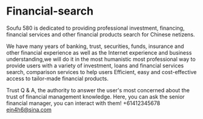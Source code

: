 # Financial-search
Soufu 580 is dedicated to providing professional investment, financing, financial services and other financial products search for Chinese netizens.

We have many years of banking, trust, securities, funds, insurance and other financial experience as well as the Internet experience and business understanding,we will do it in the most humanistic most professional way to provide users with a variety of investment, loans and financial services search, comparison services to help users Efficient, easy and cost-effective access to tailor-made financial products.

Trust Q & A, the authority to answer the user's most concerned about the trust of financial management knowledge. Here, you can ask the senior financial manager, you can interact with them!
+61412345678 ejn4h6@sina.com
